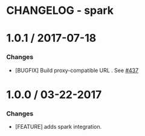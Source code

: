 # CHANGELOG - spark

1.0.1 / 2017-07-18
==================

### Changes

* [BUGFIX] Build proxy-compatible URL . See [#437][]

1.0.0 / 03-22-2017
==================

### Changes

* [FEATURE] adds spark integration.

<!--- The following link definition list is generated by PimpMyChangelog --->
[#437]: https://github.com/DataDog/integrations-core/issues/437